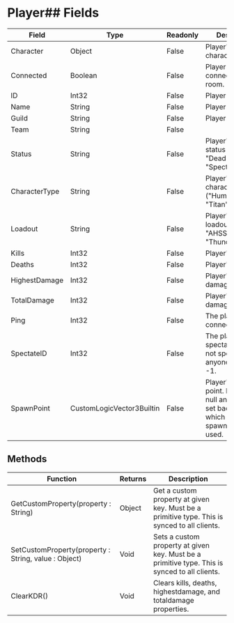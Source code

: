 # Player## Fields
|Field|Type|Readonly|Description|
|---|---|---|---|
|Character|Object|False|Player's current character, if alive.|
|Connected|Boolean|False|Player is still connected to the room.|
|ID|Int32|False|Player unique ID.|
|Name|String|False|Player name.|
|Guild|String|False|Player guild.|
|Team|String|False||
|Status|String|False|Player's spawn status ("Alive", "Dead", "Spectating").|
|CharacterType|String|False|Player's chosen character ("Human", "Titan", "Shifter")|
|Loadout|String|False|Player's chosen loadout ("Blades", "AHSS", "APG", "Thunderspears").|
|Kills|Int32|False|Player's kills.|
|Deaths|Int32|False|Player's deaths.|
|HighestDamage|Int32|False|Player's highest damage.|
|TotalDamage|Int32|False|Player's total damage.|
|Ping|Int32|False|The player's connection ping.|
|SpectateID|Int32|False|The player's spectating ID. If not spectating anyone, returns -1.|
|SpawnPoint|CustomLogicVector3Builtin|False|Player's respawn point. Is initially null and can be set back to null, at which point map spawn points are used.|
## Methods
|Function|Returns|Description|
|---|---|---|
|GetCustomProperty(property : String)|Object|Get a custom property at given key. Must be a primitive type. This is synced to all clients.|
|SetCustomProperty(property : String, value : Object)|Void|Sets a custom property at given key. Must be a primitive type. This is synced to all clients.|
|ClearKDR()|Void|Clears kills, deaths, highestdamage, and totaldamage properties.|
